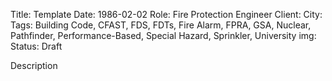 Title: Template 
Date: 1986-02-02
Role: Fire Protection Engineer
Client: 
City: 
Tags: Building Code, CFAST, FDS, FDTs, Fire Alarm, FPRA, GSA, Nuclear, Pathfinder, Performance-Based, Special Hazard, Sprinkler, University
img: 
Status: Draft

Description